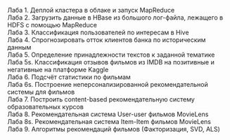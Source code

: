 Лаба 1. Деплой кластера в облаке и запуск MapReduce      
Лаба 2. Загрузить данные в HBase из большого лог-файла, лежащего в HDFS с помощью MapReduce     
Лаба 3. Классификация пользователей по интересам в Hive    
Лаба 4. Спрогнозировать отток клиентов банка по историческим данным   
Лаба 5. Определение принадлежности текстов к заданной тематике    
Лаба 5s. Классификация отзывов фильмов из IMDB на позитивные и негативные на платформе Kaggle    
Лаба 6. Подсчёт статистики по фильмам   
Лаба 6s. Построение неперсонализированной рекомендательной системы для фильмов   
Лаба 7. Построить content-based рекомендательную систему образовательных курсов    
Лаба 8. Рекомендательная система User-user фильмов MovieLens     
Лаба 8s. Рекомендательная система Item-Item фильмов MovieLens    
Лаба 9. Алгоритмы рекомендаций фильмов (Факторизация, SVD, ALS)    
